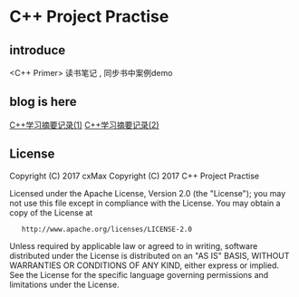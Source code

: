 # C++ Project Practise

## introduce
<C++ Primer> 读书笔记 , 同步书中案例demo

## blog is here
[C++学习摘要记录(1)](http://blog.csdn.net/qq_28690547/article/details/73612535)
[C++学习摘要记录(2)](http://blog.csdn.net/qq_28690547/article/details/73825297)

## License
   Copyright (C) 2017 cxMax
   Copyright (C) 2017 C++ Project Practise

   Licensed under the Apache License, Version 2.0 (the "License");
   you may not use this file except in compliance with the License.
   You may obtain a copy of the License at

       http://www.apache.org/licenses/LICENSE-2.0

   Unless required by applicable law or agreed to in writing, software
   distributed under the License is distributed on an "AS IS" BASIS,
   WITHOUT WARRANTIES OR CONDITIONS OF ANY KIND, either express or implied.
   See the License for the specific language governing permissions and
   limitations under the License.
